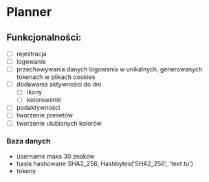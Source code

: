 # Planner

## Funkcjonalności:
- [ ] rejestracja
- [ ] logowanie
- [ ] przechowywania danych logowania w unikalnych, generowanych tokenach w plikach cookies
- [ ] dodawania aktywności do dni
  - [ ] ikony
  - [ ] kolorowanie 
- [ ] podaktywności
- [ ] tworzenie presetów
- [ ] tworzenie ulubionych kolorów

### Baza danych
- username maks 30 znaków
- hasła hashowane SHA2_256, Hashbytes('SHA2_256', 'text tu')
- tokeny